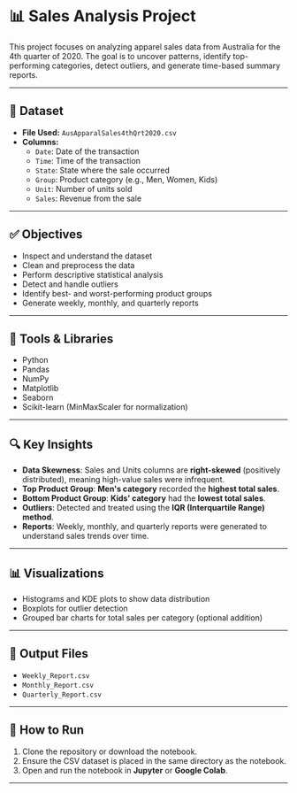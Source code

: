 # 📊 Sales Analysis Project

This project focuses on analyzing apparel sales data from Australia for the 4th quarter of 2020. The goal is to uncover patterns, identify top-performing categories, detect outliers, and generate time-based summary reports.

---

## 📁 Dataset

- **File Used:** `AusApparalSales4thQrt2020.csv`
- **Columns:**
  - `Date`: Date of the transaction
  - `Time`: Time of the transaction
  - `State`: State where the sale occurred
  - `Group`: Product category (e.g., Men, Women, Kids)
  - `Unit`: Number of units sold
  - `Sales`: Revenue from the sale

---

## ✅ Objectives

- Inspect and understand the dataset
- Clean and preprocess the data
- Perform descriptive statistical analysis
- Detect and handle outliers
- Identify best- and worst-performing product groups
- Generate weekly, monthly, and quarterly reports

---

## 🧰 Tools & Libraries

- Python
- Pandas
- NumPy
- Matplotlib
- Seaborn
- Scikit-learn (MinMaxScaler for normalization)

---

## 🔍 Key Insights

- **Data Skewness**: Sales and Units columns are **right-skewed** (positively distributed), meaning high-value sales were infrequent.
- **Top Product Group**: **Men's category** recorded the **highest total sales**.
- **Bottom Product Group**: **Kids' category** had the **lowest total sales**.
- **Outliers**: Detected and treated using the **IQR (Interquartile Range) method**.
- **Reports**: Weekly, monthly, and quarterly reports were generated to understand sales trends over time.

---

## 📊 Visualizations

- Histograms and KDE plots to show data distribution
- Boxplots for outlier detection
- Grouped bar charts for total sales per category (optional addition)

---

## 📂 Output Files

- `Weekly_Report.csv`
- `Monthly_Report.csv`
- `Quarterly_Report.csv`

---

## 🚀 How to Run

1. Clone the repository or download the notebook.
2. Ensure the CSV dataset is placed in the same directory as the notebook.
3. Open and run the notebook in **Jupyter** or **Google Colab**.

---



